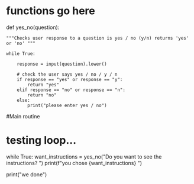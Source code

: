 
# functions go here

def yes_no(question):

    """Checks user response to a question is yes / no (y/n) returns 'yes' or 'no' """

    while True:

        response = input(question).lower()

        # check the user says yes / no / y / n
        if response == "yes" or response == "y":
            return "yes"
        elif response == "no" or response == "n":
            return "no"
        else:
            print("please enter yes / no")

#Main routine

# testing loop...
while True:
    want_instructions = yes_no("Do you want to see the instructions? ")
    print(f"you chose {want_instructions}  ")

print("we done")
